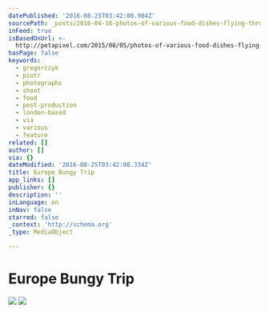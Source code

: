 ```yaml
---
datePublished: '2016-08-25T03:42:00.904Z'
sourcePath: _posts/2016-04-16-photos-of-various-food-dishes-flying-through-the-air.md
inFeed: true
isBasedOnUrl: >-
  http://petapixel.com/2015/08/05/photos-of-various-food-dishes-flying-through-the-air/
hasPage: false
keywords:
  - gregorczyk
  - piotr
  - photographs
  - shoot
  - food
  - post-production
  - london-based
  - via
  - various
  - feature
related: []
author: []
via: {}
dateModified: '2016-08-25T03:42:00.334Z'
title: Europe Bungy Trip
app_links: []
publisher: {}
description: ''
inLanguage: en
inNav: false
starred: false
_context: 'http://schema.org'
_type: MediaObject

---
```

# Europe Bungy Trip
![](https://the-grid-user-content.s3-us-west-2.amazonaws.com/6d5fa57a-e368-4ea5-a514-0f16ec470c56.jpg)
![](https://the-grid-user-content.s3-us-west-2.amazonaws.com/e8fd459c-930f-4f51-aa71-207e9a410806.jpg)
